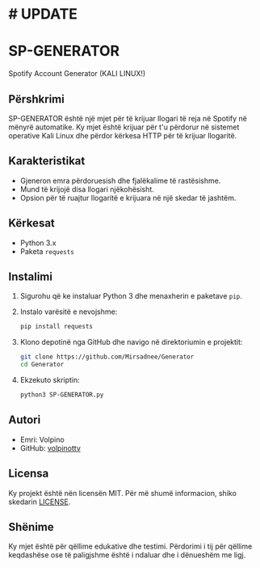 # #  UPDATE
# SP-GENERATOR

Spotify Account Generator (KALI LINUX!)

## Përshkrimi

SP-GENERATOR është një mjet për të krijuar llogari të reja në Spotify në mënyrë automatike. Ky mjet është krijuar për t'u përdorur në sistemet operative Kali Linux dhe përdor kërkesa HTTP për të krijuar llogaritë.

## Karakteristikat

- Gjeneron emra përdoruesish dhe fjalëkalime të rastësishme.
- Mund të krijojë disa llogari njëkohësisht.
- Opsion për të ruajtur llogaritë e krijuara në një skedar të jashtëm.

## Kërkesat

- Python 3.x
- Paketa `requests`

## Instalimi

1. Sigurohu që ke instaluar Python 3 dhe menaxherin e paketave `pip`.
2. Instalo varësitë e nevojshme:

    ```sh
    pip install requests
    ```

3. Klono depotinë nga GitHub dhe navigo në direktoriumin e projektit:

    ```sh
    git clone https://github.com/Mirsadnee/Generator
    cd Generator
    ```

4. Ekzekuto skriptin:

    ```sh
    python3 SP-GENERATOR.py
    ```


## Autori

- Emri: Volpino
- GitHub: [volpinottv](https://github.com/volpinottv)

## Licensa

Ky projekt është nën licensën MIT. Për më shumë informacion, shiko skedarin [LICENSE](LICENSE).

## Shënime

Ky mjet është për qëllime edukative dhe testimi. Përdorimi i tij për qëllime keqdashëse ose të paligjshme është i ndaluar dhe i dënueshëm me ligj.
